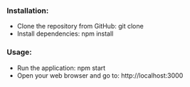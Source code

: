 ### Installation:

- Clone the repository from GitHub: git clone
- Install dependencies: npm install

### Usage:

- Run the application: npm start
- Open your web browser and go to: http://localhost:3000